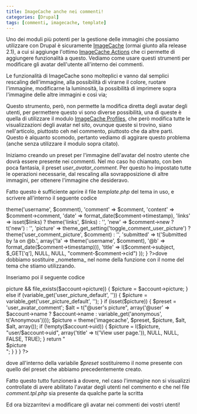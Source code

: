 ```yaml
---
title: ImageCache anche nei commenti!
categories: [Drupal]
tags: [commenti, imagecache, template]
---
```

Uno dei moduli più potenti per la gestione delle immagini che possiamo utilizzare con Drupal è sicuramente <a href="http://drupal.org/project/imagecache">ImageCache</a> (ormai giunto alla release 2.1), a cui si aggiunge l'ottimo <a href="http://drupal.org/project/imagecache_actions">ImageCache Actions</a> che ci permette di aggiungere funzionalità a questo. Vediamo come usare questi strumenti per modificare gli avatar dell'utente all'interno dei commenti.
<!--break-->
Le funzionalità di ImageCache sono molteplici e vanno dal semplici rescaling dell'immagine, alla possibilità di virarne il colore, ruotare l'immagine, modificarne la luminosità, la possibilità di imprimere sopra l'immagine delle altre immagini e così via;

Questo strumento, però, non permette la modifica diretta degli avatar degli utenti, per permettere questo vi sono diverse possibilità, una di queste è quella di utilizzare il modulo <a href="http://drupal.org/project/imagecache_profiles">ImageCache Profiles</a>, che però modifica tutte le visualizzazioni degli avatar nel sito, ovunque queste si trovino, siano nell'articolo, piuttosto ceh nel commento, piuttosto che da altre parti. Questo è alquanto scomodo, pertanto vediamo di aggirare questo problema (anche senza utilizzare il modulo sopra citato).

Iniziamo creando un preset per l'immagine dell'avatar del nostro utente che dovrà essere presente nei commenti. Nel mo caso ho chiamato, con ben poca fantasia, il preset _user_avatar_comment_. Per questo ho impostato tutte le operazioni necessarie, dal rescaling alla sovrapposizione di altre immagini, per ottenere l'immagine che desideravo.

Fatto questo è sufficiente aprire il file _template.php_ del tema in uso, e scrivere all'interno il seguente codice
<?php
function nometema_comment($comment, $links = 0) {
  return _phptemplate_callback('comment', array(
    'author'    => theme('username', $comment),
    'comment'   => $comment,
    'content'   => $comment->comment,
    'date'      => format_date($comment->timestamp),
    'links'     => isset($links) ? theme('links', $links) : '',
    'new'       => $comment->new ? t('new') : '',
    'picture'   => theme_get_setting('toggle_comment_user_picture') ? theme('user_comment_picture', $comment) : '',
    'submitted' => t('Submitted by !a on @b.',
                      array('!a' => theme('username', $comment),
                            '@b' => format_date($comment->timestamp))),
    'title'     => l($comment->subject, $_GET['q'], NULL, NULL, "comment-$comment->cid")
  ));
}
?>dove dobbiamo sostituire _nometema_ nel nome della funzione con il nome del tema che stiamo utilizzando.

Inseriamo poi il seguente codice
<?php
function theme_user_comment_picture($account) {
  if (variable_get('user_pictures', 0)) {
    if ($account->picture && file_exists($account->picture)) {
      $picture = $account->picture;
    }
    else if (variable_get('user_picture_default', '')) {
      $picture = variable_get('user_picture_default', '');
    }
    if (isset($picture)) {
      $preset = 'user_avatar_comment';
      $alt = t("@user's picture", array('@user' => $account->name ? $account->name : variable_get('anonymous', t('Anonymous'))));
      $picture = theme('imagecache', $preset, $picture, $alt, $alt, array()); 
      if (!empty($account->uid)) {
        $picture = l($picture, "user/$account->uid", array('title' => t('View user page.')), NULL, NULL, FALSE, TRUE);
      }
      return "<div class=\"comment-picture\">$picture</div>";
    }
  }
}
?>
dove all'interno della variabile _$preset_ sostituiremo il nome presente con quello del preset che abbiamo precedentemente creato.

Fatto questo tutto funzionerà a dovere, nel caso l'immagine non si visualizzi controllate di avere abilitato l'avatar degli utenti nel commento e che nel file _comment.tpl.php_ sia presente da qualche parte la scritta
<?php
print $picture
?>
Ed ora bizzarritevi a modificare gli avatar nei commenti dei vostri utenti!